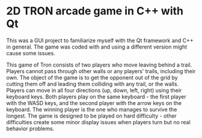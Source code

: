 # **2D TRON arcade game in C++ with Qt**

This was a GUI project to familiarize myself with the Qt framework and C++ in general.
The game was coded with and using a different version might cause some issues.

This game of Tron consists of two players who move leaving behind a trail.
Players cannot pass through other walls or any players' trails, including their own.
The object of the game is to get the opponent out of the grid by cutting them off and leading them colliding with any trail, or the walls.
Players can move in all four directions (up, down, left, right) using their keyboard keys.
Both players play on the same keyboard - the first player with the WASD keys, and the second player with the arrow keys on the keyboard.
The winning player is the one who manages to survive the longest.
The game is designed to be played on hard difficulty - other difficulties create some minor display issues when players turn but no real behavior problems.
